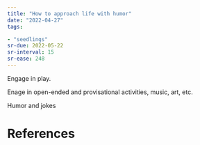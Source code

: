 ```yaml
---
title: "How to approach life with humor"
date: "2022-04-27"
tags:

- "seedlings"
sr-due: 2022-05-22
sr-interval: 15
sr-ease: 248
---
```


Engage in play.

Enage in open-ended and provisational activities, music, art, etc.

Humor and jokes

# References
